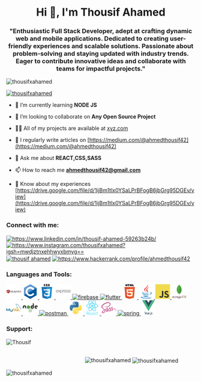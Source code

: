<h1 align="center">Hi 👋, I'm Thousif Ahamed</h1>
<h3 align="center">"Enthusiastic Full Stack Developer, adept at crafting dynamic web and mobile applications. Dedicated to creating user-friendly experiences and scalable solutions. Passionate about problem-solving and staying updated with industry trends. Eager to contribute innovative ideas and collaborate with teams for impactful projects."</h3>

<p align="left"> <img src="https://komarev.com/ghpvc/?username=thousifxahamed&label=Profile%20views&color=0e75b6&style=flat" alt="thousifxahamed" /> </p>

<p align="left"> <a href="https://github.com/ryo-ma/github-profile-trophy"><img src="https://github-profile-trophy.vercel.app/?username=thousifxahamed" alt="thousifxahamed" /></a> </p>

- 🌱 I’m currently learning **NODE JS**

- 👯 I’m looking to collaborate on **Any Open Source Project**

- 👨‍💻 All of my projects are available at [xyz.com](xyz.com)

- 📝 I regularly write articles on [https://medium.com/@ahmedthousif42](https://medium.com/@ahmedthousif42)

- 💬 Ask me about **REACT,CSS,SASS**

- 📫 How to reach me **ahmedthousif42@gmail.com**

- 📄 Know about my experiences [https://drive.google.com/file/d/1ijBm1tlx0YSaLPrBFogB6jbGrg95DGEv/view](https://drive.google.com/file/d/1ijBm1tlx0YSaLPrBFogB6jbGrg95DGEv/view)

<h3 align="left">Connect with me:</h3>
<p align="left">
<a href="https://linkedin.com/in/https://www.linkedin.com/in/thousif-ahamed-59263b24b/" target="blank"><img align="center" src="https://raw.githubusercontent.com/rahuldkjain/github-profile-readme-generator/master/src/images/icons/Social/linked-in-alt.svg" alt="https://www.linkedin.com/in/thousif-ahamed-59263b24b/" height="30" width="40" /></a>
<a href="https://instagram.com/https://www.instagram.com/thousifxahamed?igsh=mwdjztnxehhwyxbmyg==" target="blank"><img align="center" src="https://raw.githubusercontent.com/rahuldkjain/github-profile-readme-generator/master/src/images/icons/Social/instagram.svg" alt="https://www.instagram.com/thousifxahamed?igsh=mwdjztnxehhwyxbmyg==" height="30" width="40" /></a>
<a href="https://medium.com/thousif ahamed" target="blank"><img align="center" src="https://raw.githubusercontent.com/rahuldkjain/github-profile-readme-generator/master/src/images/icons/Social/medium.svg" alt="thousif ahamed" height="30" width="40" /></a>
<a href="https://www.hackerrank.com/https://www.hackerrank.com/profile/ahmedthousif42" target="blank"><img align="center" src="https://raw.githubusercontent.com/rahuldkjain/github-profile-readme-generator/master/src/images/icons/Social/hackerrank.svg" alt="https://www.hackerrank.com/profile/ahmedthousif42" height="30" width="40" /></a>
</p>

<h3 align="left">Languages and Tools:</h3>
<p align="left"> <a href="https://angular.io" target="_blank" rel="noreferrer"> <img src="https://raw.githubusercontent.com/devicons/devicon/master/icons/angularjs/angularjs-original-wordmark.svg" alt="angularjs" width="40" height="40"/> </a> <a href="https://www.cprogramming.com/" target="_blank" rel="noreferrer"> <img src="https://raw.githubusercontent.com/devicons/devicon/master/icons/c/c-original.svg" alt="c" width="40" height="40"/> </a> <a href="https://www.w3schools.com/css/" target="_blank" rel="noreferrer"> <img src="https://raw.githubusercontent.com/devicons/devicon/master/icons/css3/css3-original-wordmark.svg" alt="css3" width="40" height="40"/> </a> <a href="https://expressjs.com" target="_blank" rel="noreferrer"> <img src="https://raw.githubusercontent.com/devicons/devicon/master/icons/express/express-original-wordmark.svg" alt="express" width="40" height="40"/> </a> <a href="https://firebase.google.com/" target="_blank" rel="noreferrer"> <img src="https://www.vectorlogo.zone/logos/firebase/firebase-icon.svg" alt="firebase" width="40" height="40"/> </a> <a href="https://flutter.dev" target="_blank" rel="noreferrer"> <img src="https://www.vectorlogo.zone/logos/flutterio/flutterio-icon.svg" alt="flutter" width="40" height="40"/> </a> <a href="https://www.w3.org/html/" target="_blank" rel="noreferrer"> <img src="https://raw.githubusercontent.com/devicons/devicon/master/icons/html5/html5-original-wordmark.svg" alt="html5" width="40" height="40"/> </a> <a href="https://www.java.com" target="_blank" rel="noreferrer"> <img src="https://raw.githubusercontent.com/devicons/devicon/master/icons/java/java-original.svg" alt="java" width="40" height="40"/> </a> <a href="https://developer.mozilla.org/en-US/docs/Web/JavaScript" target="_blank" rel="noreferrer"> <img src="https://raw.githubusercontent.com/devicons/devicon/master/icons/javascript/javascript-original.svg" alt="javascript" width="40" height="40"/> </a> <a href="https://www.mongodb.com/" target="_blank" rel="noreferrer"> <img src="https://raw.githubusercontent.com/devicons/devicon/master/icons/mongodb/mongodb-original-wordmark.svg" alt="mongodb" width="40" height="40"/> </a> <a href="https://www.mysql.com/" target="_blank" rel="noreferrer"> <img src="https://raw.githubusercontent.com/devicons/devicon/master/icons/mysql/mysql-original-wordmark.svg" alt="mysql" width="40" height="40"/> </a> <a href="https://nodejs.org" target="_blank" rel="noreferrer"> <img src="https://raw.githubusercontent.com/devicons/devicon/master/icons/nodejs/nodejs-original-wordmark.svg" alt="nodejs" width="40" height="40"/> </a> <a href="https://postman.com" target="_blank" rel="noreferrer"> <img src="https://www.vectorlogo.zone/logos/getpostman/getpostman-icon.svg" alt="postman" width="40" height="40"/> </a> <a href="https://www.python.org" target="_blank" rel="noreferrer"> <img src="https://raw.githubusercontent.com/devicons/devicon/master/icons/python/python-original.svg" alt="python" width="40" height="40"/> </a> <a href="https://reactjs.org/" target="_blank" rel="noreferrer"> <img src="https://raw.githubusercontent.com/devicons/devicon/master/icons/react/react-original-wordmark.svg" alt="react" width="40" height="40"/> </a> <a href="https://sass-lang.com" target="_blank" rel="noreferrer"> <img src="https://raw.githubusercontent.com/devicons/devicon/master/icons/sass/sass-original.svg" alt="sass" width="40" height="40"/> </a> <a href="https://spring.io/" target="_blank" rel="noreferrer"> <img src="https://www.vectorlogo.zone/logos/springio/springio-icon.svg" alt="spring" width="40" height="40"/> </a> <a href="https://vuejs.org/" target="_blank" rel="noreferrer"> <img src="https://raw.githubusercontent.com/devicons/devicon/master/icons/vuejs/vuejs-original-wordmark.svg" alt="vuejs" width="40" height="40"/> </a> </p>

<h3 align="left">Support:</h3>
<p><a href="https://www.buymeacoffee.com/Thousif"> <img align="left" src="https://cdn.buymeacoffee.com/buttons/v2/default-yellow.png" height="50" width="210" alt="Thousif" /></a></p><br><br>

<p><img align="left" src="https://github-readme-stats.vercel.app/api/top-langs?username=thousifxahamed&show_icons=true&locale=en&layout=compact" alt="thousifxahamed" /></p>

<p>&nbsp;<img align="center" src="https://github-readme-stats.vercel.app/api?username=thousifxahamed&show_icons=true&locale=en" alt="thousifxahamed" /></p>

<p><img align="center" src="https://github-readme-streak-stats.herokuapp.com/?user=thousifxahamed&" alt="thousifxahamed" /></p>
